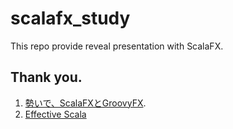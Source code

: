 # scalafx_study

This repo provide reveal presentation with ScalaFX.

## Thank you.

1. [勢いで、ScalaFXとGroovyFX](http://d.hatena.ne.jp/Kazuhira/20130812/1376317143).
2. [Effective Scala](http://twitter.github.io/effectivescala/index-ja.html)
